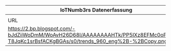 |IoTNumb3rs Datenerfassung|||||||||||
| ---- | ---- | ---- | ---- | ---- | ---- | ---- | ---- | ---- | ---- | ---- |
||||||||||||
|URL|home_url|filename|device_class|device_count|market_class|market_volume|prognosis_year|publication_year|authorship_class|Dropbox folder|
|https://2.bp.blogspot.com/-bJdZiiWoDmM/WoAvH26D68I/AAAAAAAAHTk/PP5IXz8EFMc0oP1dDYi-T8JqKc1srBsfACKgBGAs/s0/trends_960_eng%2B-%2BCopy.png|https://www.digitalinformationworld.com/2018/02/iot-trends-for-2018-infographic.html|file1_trends_960_eng_-_Copy.png||||||||marielledemuth/20181124-1500|
